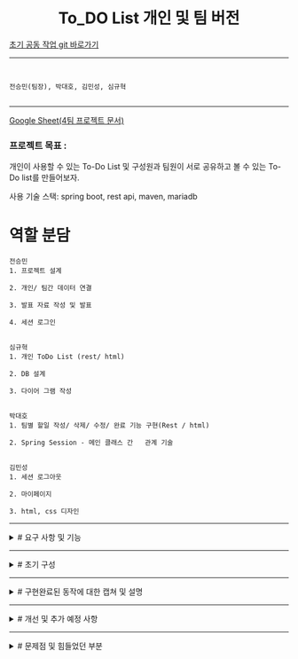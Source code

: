 <h1 align="center"> To_DO List 개인 및 팀 버전  </h1>

[초기 공동 작업 git 바로가기](https://github.com/CoffeerLatte/git-4team)


-----------------------------
```


전승민(팀장), 박대호, 김민성, 심규혁


```



----------------------------------------------------------------------------------------------------------------------------------------------------------------

[Google Sheet(4팀 프로젝트 문서)](https://docs.google.com/spreadsheets/d/1W5FWxfUWDjQPUbMkPeahi3Vn_Bxx6TmZ9QnIumbHlPE/edit?usp=sharing)


### 프로젝트 목표 :

개인이 사용할 수 있는 To-Do List 및 구성원과 팀원이 서로 공유하고 볼 수 있는 To-Do list를 만들어보자.

사용 기술 스택: spring boot, rest api, maven, mariadb


# 역할 분담
```
전승민
1. 프로젝트 설계​

2. 개인/ 팀간 데이터 연결 ​

3. 발표 자료 작성 및 발표 ​

4. 세션 로그인


심규혁
1. 개인 ToDo List (rest/ html)​

2. DB 설계​

3. 다이어 그램 작성


박대호
1. 팀별 할일 작성/ 삭제/ 수정/ 완료 기능 구현(Rest / html) ​

2. Spring Session - 메인 클래스 간   관계 기술


김민성
1. 세션 로그아웃​

2. 마이페이지​

3. html, css 디자인 
```

------------------------------------------------------------------------------------------------------------------------------------------------------------------

<details>
<summary> # 요구 사항 및 기능</summary>

```

1. 회원가입 ( + 로그인 기능) (세션 사용)

2. 개인 To-Do List                                            ​

3. 날짜, 내용 입력하여 할 일 추가                                            ​

4. 날짜,  할 일, 수행 여부 확인 가능 ​

5. 날짜,  할 일, 수행 여부 변경 가능  + 삭제 기능                                             ​

7. 팀 To-Do List​

8. 팀별 To-Do만 따로 확인 및 기능 구현 + 전체 팀(default)​

9. 팀별 날짜, 내용 입력하여 할 일 추가 + 팀 id 기입 ​

10. 팀원 날짜, 할 일, 수행 여부  확인 가능                                        ​

11. 팀원 날짜, 할 일, 수행 여부 변경 가능 + 삭제 기능​

12. 팀 To-Do <-> 개인 To-Do  버튼을 이용한 자유로운 이동​

13. 팀 및 개인 To-Do에서 로그아웃 기능 및 개인  마이 페이지(계정 정보)​

```
</details>

------------------------------------------------------------------------------------------------------------------------------------------------------------------

<details>
<summary> # 초기 구성 </summary>
  
![image](https://github.com/CoffeerLatte/git-4team/assets/125641153/76007f30-4c8a-4c18-9863-cff0406a49d2)

* 기본적인 데이터 입력 및 수정, 제거 기능 구현. todo의 기능 구현


초기 구성 flow

![ToDo_flow](https://github.com/CoffeerLatte/git-4team/assets/80744883/4be876c3-ae46-47e7-8514-f8a812527932)

* todo 사용자 -> 회원가입 유무를 본인이 확인 -> 아이디가 있다면 로그인 -> 개인 Todo List 사용 -> 팀 Todo List 사용 -> 개인 Todo List 사용(자유롭게 이동 가능)
  
> 아이디가 없다면 회원가입

> 팀용 todolist에서의 팀원들 마다 구별법 추후 구상.

![캡처](https://github.com/CoffeerLatte/git-4team/assets/125641153/9225727a-c756-491b-a76a-651649f2b6c6)

* 사용하게 될 기본적인 table 구상.
  
</details>

-----------------------------------------------------------------------------------------------------------------------------------------------------------

<details>

  <summary> # 구현완료된 동작에 대한 캡쳐 및 설명 </summary>
  
개인 할일 페이지지 Rest로 구현

// 개인 페이지에서의 todo 작성
![insert](https://github.com/CoffeerLatte/git-4team/assets/76561901/7e5716f6-620a-4d71-81b0-c0a84ac43a23)


// 개인 페이지에서의 todo 작성 결과

![insert2](https://github.com/CoffeerLatte/git-4team/assets/76561901/4f8c6cf8-91a4-4846-85ed-52c4992158c9)

// 개인 페이지에서의 todo 열람
![get](https://github.com/CoffeerLatte/git-4team/assets/76561901/f7d411bc-e407-4c91-b55d-4e5758989698)

// 개인 페이지에서의 todo 수정
![update](https://github.com/CoffeerLatte/git-4team/assets/76561901/b인 할일 페이지 구현

--------------------------------------------------------------------------------------------------------------------------------------------------------------------------------------------------------------------

팀 할일 페이지 Rest로 구현

// 팀 할일 페이지 팀별 todolist 확인

![image](https://github.com/CoffeerLatte/git-4team/assets/76561901/427b9eaa-5d62-4df3-ba5d-ab9fca2c1cbd) 

// 팀 할일 페이지 팀별 todolist 작성

![insert](https://github.com/CoffeerLatte/git-4team/assets/76561901/5925b9ca-6922-416f-9809-9f85a17dcead) 

//  팀 할일 페이지 팀별 todolist 작성 결과

![insert2](https://github.com/CoffeerLatte/git-4team/assets/76561901/761d32ac-8100-4f29-882e-01dadd2ba5ca) 


//  팀 할일 페이지 팀별 할일 수정 전

![update1](https://github.com/CoffeerLatte/git-4team/assets/76561901/6fd72434-13ac-41be-b46d-66e92c6a4ee7) 

//  팀 할일 페이지 팀별 할일 수정 화면

![update2](https://github.com/CoffeerLatte/git-4team/assets/76561901/f9f135ae-cbd0-4592-88c9-1ac292b4545e) 

//  팀 할일 페이지 팀별 할일 수정 후

![update3](https://github.com/CoffeerLatte/git-4team/assets/76561901/c0c1965f-89fd-4b9e-9dab-a06e60fef495) 


// 팀 할일 페이지 할일 완료 처리

![completed](https://github.com/CoffeerLatte/git-4team/assets/76561901/d9e84329-3f6e-4e97-87e4-bc47ba88f903) 

// 팀 할일 페이지 할일 완료 처리 결과

![completed2](https://github.com/CoffeerLatte/git-4team/assets/76561901/308b8f34-2e20-430d-8c91-dc0a2392f23f) 


// 팀 할일 페이지 할일 삭제 처리

![delete](https://github.com/CoffeerLatte/git-4team/assets/76561901/dd6f656f-1f44-4a29-b20d-359cbadab8a6) 

// 팀 할일 페이지 할일 삭제 처리 결과

![delete2](https://github.com/CoffeerLatte/git-4team/assets/76561901/cd24c320-270e-46e6-996c-de665f71920f) 

--------------------------------------------------------------------------------------------------------------------------------------------------------------------------------------------------------------------
로그인 및 회원가입

// 로그인
![로그인](https://github.com/beyond-sw-camp/be01-2nd-4Team-TeamToDo/assets/80744883/0b2bda0b-ce83-44b2-bd92-36deb37fabba)

// 회원가입
![회원가입](https://github.com/beyond-sw-camp/be01-2nd-4Team-TeamToDo/assets/80744883/783ec273-0121-4848-84e5-1b62508c4e26)

//비밀번호가 틀렸을 경우
![회원가입 비밀번호](https://github.com/beyond-sw-camp/be01-2nd-4Team-TeamToDo/assets/80744883/5bc97e0d-c65e-4fac-a8b8-3a201e33f58f)

// 다른 회원이 사용중인 닉네임의 경우
![회원가입 중복](https://github.com/beyond-sw-camp/be01-2nd-4Team-TeamToDo/assets/80744883/9502381d-cffa-4f21-a6ab-5cae21d7a419)

// 로그인 시 자신만의 개인 todo리스트로 이동
![개인 todo](https://github.com/beyond-sw-camp/be01-2nd-4Team-TeamToDo/assets/80744883/e49995f8-0b95-492f-9fe3-413726c32ac5)

--------------------------------------------------------------------------------------------------------------------------------------------------------------------------------------------------------------------

개인 할일 페이지

// 개인 페이지에서의 todo 작성
![개인todo메인](https://github.com/beyond-sw-camp/be01-2nd-4Team-TeamToDo/assets/80744883/36bd0790-9808-48e9-a3dc-614e8b18b842) 

// 버튼 정상 동작
![개인todo완료](https://github.com/beyond-sw-camp/be01-2nd-4Team-TeamToDo/assets/80744883/42232a2b-bfb4-4e71-9b9e-0cd0b20794e8)

// 개인 페이지에서의 수정 정상 기능
![개인todo수정](https://github.com/beyond-sw-camp/be01-2nd-4Team-TeamToDo/assets/80744883/bf50ff9d-821e-497d-8396-97a1bfd92ed2)

// 개인 페이지에서의 데이터 삭제 정상
![개인todo삭제](https://github.com/beyond-sw-camp/be01-2nd-4Team-TeamToDo/assets/80744883/0795dc7c-9818-421b-94bb-7911157888c4)

// 개인 페이지에서의 수정, 삭제 이후
![개인 수정 삭제 이후](https://github.com/beyond-sw-camp/be01-2nd-4Team-TeamToDo/assets/80744883/2ac061fb-35ab-4624-9f1a-36b9fc96d9f3)

--------------------------------------------------------------------------------------------------------------------------------------------------------------------------------------------------------------------

팀 할일 버튼 및 로그아웃 버튼 상호 작용 가능.

// 팀 할일 페이지
![팀 todo](https://github.com/beyond-sw-camp/be01-2nd-4Team-TeamToDo/assets/80744883/48ee7f8c-205f-4b8e-8a4d-a6840a0a816b)

// 팀 할일 페이지에서의 todo 삭제 메시지 띄우기
![팀 삭제](https://github.com/beyond-sw-camp/be01-2nd-4Team-TeamToDo/assets/80744883/505a153a-fbd3-4f72-a6a6-9132d67fe9ba)

// 팀 할일 페이지에서 수정 버튼을 눌러서 완수 날짜 및 할일을 수정하는 캡쳐
![팀 수정](https://github.com/beyond-sw-camp/be01-2nd-4Team-TeamToDo/assets/80744883/b3286e66-8720-41d5-ad84-03283af484e3)

// 팀 할일 페이지에서 수정, 삭제 이후
![팀 수정 삭제 이후](https://github.com/beyond-sw-camp/be01-2nd-4Team-TeamToDo/assets/80744883/309160cd-3ace-4657-9afd-6a9736348593)

// 완료 버튼 정상 동작
![팀 완료](https://github.com/beyond-sw-camp/be01-2nd-4Team-TeamToDo/assets/80744883/a77f862b-138f-4eb4-a3cb-864ece1b3404)

--------------------------------------------------------------------------------------------------------------------------------------------------------------------------------------------------------------------

// maria db 데이터 베이스에 쌓이는 todoentity 정보 (팀)

![image](https://github.com/CoffeerLatte/git-4team/assets/125641153/3777d2c1-dca3-4da4-9037-3c804a17fa43) 

// maria db 데이터 베이스에 쌓이는 todoentity 정보 (개인)

![image](https://github.com/CoffeerLatte/git-4team/assets/125641153/4aaf1122-e8f7-4ef7-97fc-079cbbbe3635) 


// maria db 데이터베이스에 쌓이는 회원가입한 계정 정보

![image](https://github.com/CoffeerLatte/git-4team/assets/125641153/36771c35-b123-4c29-abfb-0fe82e4b50ff) 

</details>

-----------------------------------------------------------------------------------------------------------------------------------------------------------

<details>
  <summary> # 개선 및 추가 예정 사항 </summary>

1. jwt 토큰 방식으로의 로그인
2. 관리자 권한 기능 추가
3. 팀원 구별 추가(닉네임/id)

</details>

-----------------------------------------------------------------------------------------------------------------------------------------------------------

<details>
  <summary> # 문제점 및 힘들었던 부분 </summary>

로그인 시 세션과 ToDo List 연결 과정

원인
-> 서로다른 테이블을 join하는 방법으로 원하는 데이터를 가져오려고 함.

-> join 과정에서 데이터 타입이 달라서 타입 변환하는데 어려움 발생.

해결
-> joincolumn을 사용하지 않고, 로그인을 하자마자, 로그인하는 파트에서 바로 데이터를 넘겨주는 방식으로 해결.
![tempsnip](https://github.com/CoffeerLatte/git-4team/assets/125641153/40d58adc-6a8d-43a4-a431-5ff388d64dfc)
[해결 캡처]

-----------------------------------------------------------------------------------------------------------------------------------------------------------

session login + TodoList + team_todolist  연동과정

안되었던 부분
![image](https://github.com/CoffeerLatte/git-4team/assets/125641153/3ab1ec85-0ba9-4d6b-bfec-046437a87e81)

원인
-> team_todolist 수정 과정에서 코드에서 문제는 없었지만, html 에서 JSON 방식으로 넘겨 받는 과정에서 JSON 형식에 맞지 않아 에러 발생

해결
-> html 에서 입력받는 데이터를 JSON 형식에 맞게 전달하여 해결.

-----------------------------------------------------------------------------------------------------------------------------------------------------------

리다이렉션 문제

원인
-> 데이터를 update, insert, delete, complete 과정 후 나서 원하는 페이지로 redirection이 되지 않고, 메인 페이지로 이동.

해결
-> resource / template/ teamtodo.html 파일을 수정하여 update, delete, complete 과정에서 데이터 이동 동작 후 page를 reload하게 만듬.

-> 데이터를 입력 후 입력한 데이터가 현재 html 페이지에 정상 반영됨.

-----------------------------------------------------------------------------------------------------------------------------------------------------------

개인 To-Do List에서의 다른 사용자의 개인 할 일이 보이는 문제
  
원인
-> 로그인 시 로그인 정보를 get, set 하는 방식 사용.

-> 여러 사람이 로그인 시 가장 최근에 로그인한 사용자의 정보를 set함.

-> 다른 사람들도 가장 최근에 로그인한 사용자의 정보를 set하는 문제 발생.

해결
-> 로그인 시 사용자의 세션 정보를 가져오는 방식 사용.

-> 여러명이 로그인 해도 각 사용자들의 세션 정보에서 id를 가져올 수 있게 됨.


</details>


